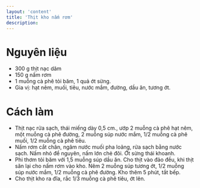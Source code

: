 ```yaml
---
layout: 'content'
title: 'Thịt kho nấm rơm'
description: 
---
```


# Nguyên liệu

- 300 g thịt nạc dăm
- 150 g nấm rơm
- 1 muỗng cà phê tỏi băm, 1 quả ớt sừng.
- Gia vị: hạt nêm, muối, tiêu, nước mắm, đường, dầu ăn, tương ớt.
 
# Cách làm

- Thịt nạc rửa sạch, thái miếng dày 0,5 cm., ướp 2 muỗng cà phê hạt nêm, một muỗng cà phê đường, 2 muỗng súp nước mắm, 1/2 muỗng cà phê muối, 1/2 muỗng cà phê tiêu.
- Nấm rơm cắt chân, ngâm nước muối pha loãng, rửa sạch bằng nước sạch. Nấm nhỏ để nguyên, nấm lớn chẻ đôi. Ớt sừng thái khoanh.
- Phi thơm tỏi băm với 1,5 muỗng súp dầu ăn. Cho thịt vào đảo đều, khi thịt săn lại cho nấm rơm vào kho. Nêm 2 muỗng súp tương ớt, 1/2 muỗng súp nước mắm, 1/2 muỗng cà phê đường. Kho thêm 5 phút, tắt bếp.
- Cho thịt kho ra đĩa, rắc 1/3 muỗng cà phê tiêu, ớt lên.